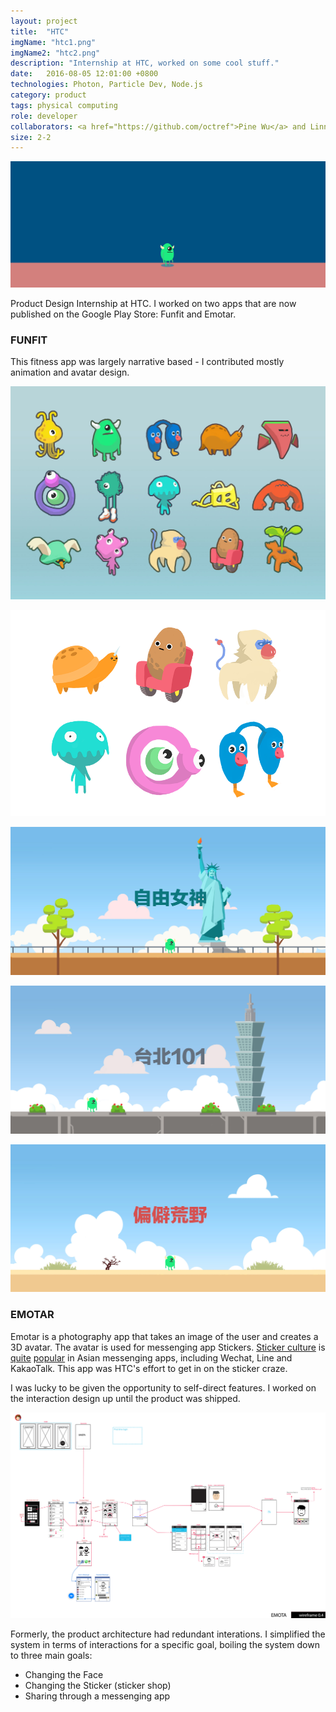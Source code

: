 ```yaml
---
layout: project
title:  "HTC"
imgName: "htc1.png"
imgName2: "htc2.png"
description: "Internship at HTC, worked on some cool stuff."
date:   2016-08-05 12:01:00 +0800
technologies: Photon, Particle Dev, Node.js
category: product
tags: physical computing
role: developer
collaborators: <a href="https://github.com/octref">Pine Wu</a> and Linna Li
size: 2-2
---
```


![Alt](/img/htc/scratching.gif)

Product Design Internship at HTC. I worked on two apps that are now published on the Google Play Store: Funfit and Emotar.

### FUNFIT

This fitness app was largely narrative based - I contributed mostly animation and avatar design. 

![Alt](/img/htc/monsters.jpg)

![Alt](/img/htc/vectormonsters.png)

![Alt](/img/htc/funfitamerica.jpg)

![Alt](/img/htc/funfittaipei.jpg)

![Alt](/img/htc/funfitwilderness.jpg)


### EMOTAR

Emotar is a photography app that takes an image of the user and creates a 3D avatar. The avatar is used for messenging app Stickers. [Sticker culture](http://a16z.com/2016/06/17/stickers/) is [quite](https://www.wsj.com/articles/line-and-wechat-strike-advertising-gold-1466613181) [popular](https://qz.com/156030/line-is-betting-millions-that-virtual-bears-and-bunnies-will-sweep-the-west/) in Asian messenging apps, including Wechat, Line and KakaoTalk. This app was HTC's effort to get in on the sticker craze.

I was lucky to be given the opportunity to self-direct features. I worked on the interaction design up until the product was shipped.

![Alt](/img/htc/wireframe.png)

Formerly, the product architecture had redundant interations. I simplified the system in terms of interactions for a specific goal, boiling the system down to three main goals:

- Changing the Face
- Changing the Sticker (sticker shop)
- Sharing through a messenging app

